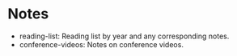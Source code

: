 # Notes

- reading-list: Reading list by year and any corresponding notes.
- conference-videos: Notes on conference videos.